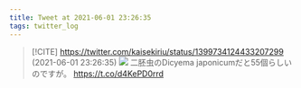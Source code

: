 ```yaml
---
title: Tweet at 2021-06-01 23:26:35
tags: twitter_log
---
```


> [!CITE] https://twitter.com/kaisekiriu/status/1399734124433207299 (2021-06-01 23:26:35)
> ![](https://twitter.com/kaisekiriu/status/1399734124433207299)
> 二胚虫のDicyema japonicumだと55個らしいのですが。
> https://t.co/d4KePD0rrd
